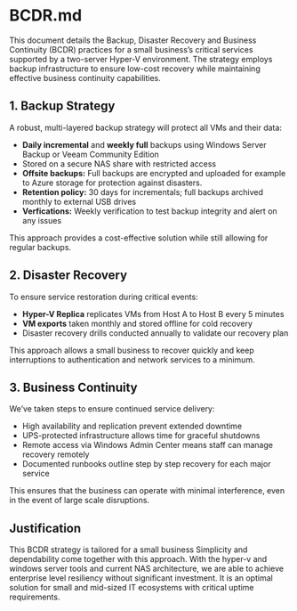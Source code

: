 # BCDR.md
This document details the Backup, Disaster Recovery and Business Continuity (BCDR) practices for a small business’s critical services supported by a two-server Hyper-V environment. The strategy employs backup infrastructure to ensure low-cost recovery while maintaining effective business continuity capabilities.


## 1. Backup Strategy

A robust, multi-layered backup strategy will protect all VMs and their data:

- **Daily incremental** and **weekly full** backups using Windows Server Backup or Veeam Community Edition
- Stored on a secure NAS share with restricted access
- **Offsite backups:** Full backups are encrypted and uploaded for example to Azure storage for protection against disasters.
- **Retention policy:** 30 days for incrementals; full backups archived monthly to external USB drives
- **Verfications:** Weekly verification to test backup integrity and alert on any issues

This approach provides a cost-effective solution while still allowing for regular backups.



## 2. Disaster Recovery

To ensure service restoration during critical events:

- **Hyper-V Replica** replicates VMs from Host A to Host B every 5 minutes
- **VM exports** taken monthly and stored offline for cold recovery
- Disaster recovery drills conducted annually to validate our recovery plan

This approach allows a small business to recover quickly and keep interruptions to authentication and network services to a minimum.



## 3. Business Continuity

We’ve taken steps to ensure continued service delivery:

- High availability and replication prevent extended downtime
- UPS-protected infrastructure allows time for graceful shutdowns
- Remote access via Windows Admin Center means staff can manage recovery remotely
- Documented runbooks outline step by step recovery for each major service

This ensures that the business can operate with minimal interference, even in the event of large scale disruptions.



## Justification

This BCDR strategy is tailored for a small business Simplicity and dependability come together with this approach. With the hyper-v and windows server tools and current NAS architecture, we are able to achieve enterprise level resiliency without significant investment. It is an optimal solution for small and mid-sized IT ecosystems with critical uptime requirements.
